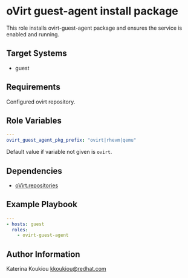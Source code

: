 oVirt guest-agent install package
=============================

This role installs ovirt-guest-agent package and
ensures the service is enabled and running.

Target Systems
--------------

* guest


Requirements
------------

Configured ovirt repository.


Role Variables
--------------

```yaml
---
ovirt_guest_agent_pkg_prefix: "ovirt|rhevm|qemu"
```

Default value if variable not given is ```ovirt```.

Dependencies
------------

* [oVirt.repositories](https://galaxy.ansible.com/oVirt/repositories/)

Example Playbook
----------------

```yaml
---
- hosts: guest
  roles:
    - ovirt-guest-agent
```

Author Information
------------------

Katerina Koukiou
kkoukiou@redhat.com
